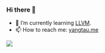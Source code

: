 ### Hi there 👋

<!--
**yangtau/yangtau** is a ✨ _special_ ✨ repository because its `README.md` (this file) appears on your GitHub profile.

Here are some ideas to get you started:

- 
- 🔭 I’m currently working on ...
- 👯 I’m looking to collaborate on ...
- 🤔 I’m looking for help with ...
- 💬 Ask me about ...

- 😄 Pronouns: ...
- ⚡ Fun fact: ...


-->

- 🌱 I’m currently learning [LLVM](https://llvm.org/).
- 📫 How to reach me: [yangtau.me](https://yangtau.me)

<a href="https://github.com/anuraghazra/github-readme-stats">
<img style="display:inline-block;vertical-align:top"
  src="https://github-readme-stats.vercel.app/api/top-langs?username=yangtau" />  
</a>
